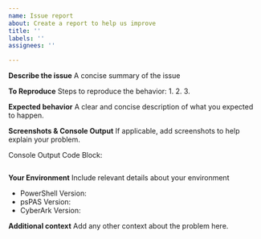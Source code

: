 ```yaml
---
name: Issue report
about: Create a report to help us improve
title: ''
labels: ''
assignees: ''

---
```


**Describe the issue**
A concise summary of the issue

**To Reproduce**
Steps to reproduce the behavior:
1. 
2. 
3. 

**Expected behavior**
A clear and concise description of what you expected to happen.

**Screenshots & Console Output**
If applicable, add screenshots to help explain your problem.

Console Output Code Block:
```powershell


```

**Your Environment**
Include relevant details about your environment

* PowerShell Version:
* psPAS Version:
* CyberArk Version:

**Additional context**
Add any other context about the problem here.
